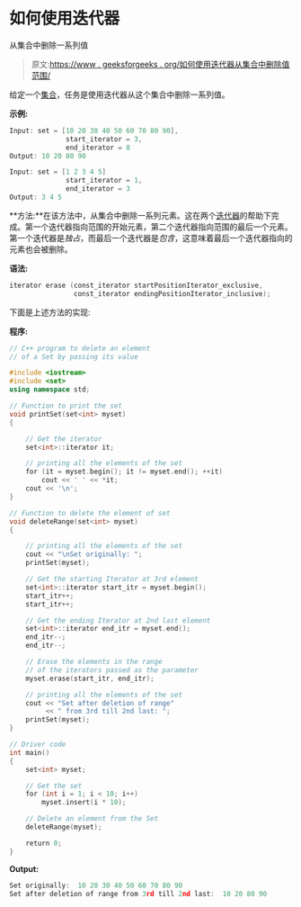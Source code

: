 # 如何使用迭代器

从集合中删除一系列值

> 原文:[https://www . geeksforgeeks . org/如何使用迭代器从集合中删除值范围/](https://www.geeksforgeeks.org/how-to-delete-a-range-of-values-from-the-set-using-iterator/)

给定一个[集合](https://www.geeksforgeeks.org/set-in-cpp-stl/)，任务是使用迭代器从这个集合中删除一系列值。

**示例:**

```cpp
Input: set = [10 20 30 40 50 60 70 80 90],
              start_iterator = 3,
              end_iterator = 8
Output: 10 20 80 90

Input: set = [1 2 3 4 5]
              start_iterator = 1,
              end_iterator = 3
Output: 3 4 5

```

**方法:**在该方法中，从集合中删除一系列元素。这在两个[迭代器](https://www.geeksforgeeks.org/iterators-c-stl/)的帮助下完成。第一个迭代器指向范围的开始元素，第二个迭代器指向范围的最后一个元素。第一个迭代器是*独占*，而最后一个迭代器是*包含*，这意味着最后一个迭代器指向的元素也会被删除。

**语法:**

```cpp
iterator erase (const_iterator startPositionIterator_exclusive, 
                const_iterator endingPositionIterator_inclusive);

```

下面是上述方法的实现:

**程序:**

```cpp
// C++ program to delete an element
// of a Set by passing its value

#include <iostream>
#include <set>
using namespace std;

// Function to print the set
void printSet(set<int> myset)
{

    // Get the iterator
    set<int>::iterator it;

    // printing all the elements of the set
    for (it = myset.begin(); it != myset.end(); ++it)
        cout << ' ' << *it;
    cout << '\n';
}

// Function to delete the element of set
void deleteRange(set<int> myset)
{

    // printing all the elements of the set
    cout << "\nSet originally: ";
    printSet(myset);

    // Get the starting Iterator at 3rd element
    set<int>::iterator start_itr = myset.begin();
    start_itr++;
    start_itr++;

    // Get the ending Iterator at 2nd last element
    set<int>::iterator end_itr = myset.end();
    end_itr--;
    end_itr--;

    // Erase the elements in the range
    // of the iterators passed as the parameter
    myset.erase(start_itr, end_itr);

    // printing all the elements of the set
    cout << "Set after deletion of range"
         << " from 3rd till 2nd last: ";
    printSet(myset);
}

// Driver code
int main()
{
    set<int> myset;

    // Get the set
    for (int i = 1; i < 10; i++)
        myset.insert(i * 10);

    // Delete an element from the Set
    deleteRange(myset);

    return 0;
}
```

**Output:**

```cpp
Set originally:  10 20 30 40 50 60 70 80 90
Set after deletion of range from 3rd till 2nd last:  10 20 80 90

```